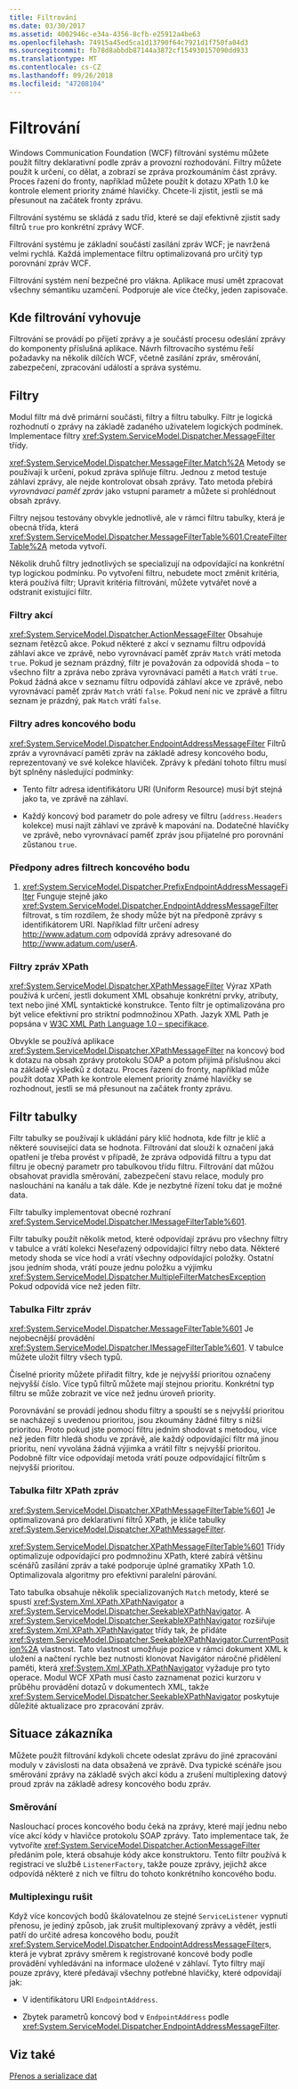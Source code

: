 ```yaml
---
title: Filtrování
ms.date: 03/30/2017
ms.assetid: 4002946c-e34a-4356-8cfb-e25912a4be63
ms.openlocfilehash: 74915a45ed5ca1d13790f64c7921d1f750fa04d3
ms.sourcegitcommit: fb78d8abbdb87144a3872cf154930157090dd933
ms.translationtype: MT
ms.contentlocale: cs-CZ
ms.lasthandoff: 09/26/2018
ms.locfileid: "47208104"
---
```

# <a name="filtering"></a>Filtrování
Windows Communication Foundation (WCF) filtrování systému můžete použít filtry deklarativní podle zpráv a provozní rozhodování. Filtry můžete použít k určení, co dělat, a zobrazí se zpráva prozkoumáním část zprávy. Proces řazení do fronty, například můžete použít k dotazu XPath 1.0 ke kontrole element priority známé hlavičky. Chcete-li zjistit, jestli se má přesunout na začátek fronty zprávu.  
  
 Filtrování systému se skládá z sadu tříd, které se dají efektivně zjistit sady filtrů `true` pro konkrétní zprávy WCF.  
  
 Filtrování systému je základní součástí zasílání zpráv WCF; je navržená velmi rychlá. Každá implementace filtru optimalizovaná pro určitý typ porovnání zpráv WCF.  
  
 Filtrování systém není bezpečné pro vlákna. Aplikace musí umět zpracovat všechny sémantiku uzamčení. Podporuje ale více čtečky, jeden zapisovače.  
  
## <a name="where-filtering-fits"></a>Kde filtrování vyhovuje  
 Filtrování se provádí po přijetí zprávy a je součástí procesu odeslání zprávy do komponenty příslušná aplikace. Návrh filtrovacího systému řeší požadavky na několik dílčích WCF, včetně zasílání zpráv, směrování, zabezpečení, zpracování událostí a správa systému.  
  
## <a name="filters"></a>Filtry  
 Modul filtr má dvě primární součásti, filtry a filtru tabulky. Filtr je logická rozhodnutí o zprávy na základě zadaného uživatelem logických podmínek. Implementace filtry <xref:System.ServiceModel.Dispatcher.MessageFilter> třídy.  
  
 <xref:System.ServiceModel.Dispatcher.MessageFilter.Match%2A> Metody se používají k určení, pokud zpráva splňuje filtru. Jednou z metod testuje záhlaví zprávy, ale nejde kontrolovat obsah zprávy. Tato metoda přebírá *vyrovnávací paměť zpráv* jako vstupní parametr a můžete si prohlédnout obsah zprávy.  
  
 Filtry nejsou testovány obvykle jednotlivě, ale v rámci filtru tabulky, která je obecná třída, která <xref:System.ServiceModel.Dispatcher.MessageFilterTable%601.CreateFilterTable%2A> metoda vytvoří.  
  
 Několik druhů filtry jednotlivých se specializují na odpovídající na konkrétní typ logickou podmínku. Po vytvoření filtru, nebudete moct změnit kritéria, která používá filtr; Upravit kritéria filtrování, můžete vytvářet nové a odstranit existující filtr.  
  
### <a name="action-filters"></a>Filtry akcí  
 <xref:System.ServiceModel.Dispatcher.ActionMessageFilter> Obsahuje seznam řetězců akce. Pokud některé z akcí v seznamu filtru odpovídá záhlaví akce ve zprávě, nebo vyrovnávací paměť zpráv `Match` vrátí metoda `true`. Pokud je seznam prázdný, filtr je považován za odpovídá shoda – to všechno filtr a zpráva nebo zpráva vyrovnávací paměti a `Match` vrátí `true`. Pokud žádná akce v seznamu filtru odpovídá záhlaví akce ve zprávě, nebo vyrovnávací paměť zpráv `Match` vrátí `false`. Pokud není nic ve zprávě a filtru seznam je prázdný, pak `Match` vrátí `false`.  
  
### <a name="endpoint-address-filters"></a>Filtry adres koncového bodu  
 <xref:System.ServiceModel.Dispatcher.EndpointAddressMessageFilter> Filtrů zpráv a vyrovnávací paměti zpráv na základě adresy koncového bodu, reprezentovaný ve své kolekce hlaviček. Zprávy k předání tohoto filtru musí být splněny následující podmínky:  
  
-   Tento filtr adresa identifikátoru URI (Uniform Resource) musí být stejná jako ta, ve zprávě na záhlaví.  
  
-   Každý koncový bod parametr do pole adresy ve filtru (`address.Headers` kolekce) musí najít záhlaví ve zprávě k mapování na. Dodatečné hlavičky ve zprávě, nebo vyrovnávací paměť zpráv jsou přijatelné pro porovnání zůstanou `true`.  
  
### <a name="prefix-endpoint-address-filters"></a>Předpony adres filtrech koncového bodu  
  
1.  <xref:System.ServiceModel.Dispatcher.PrefixEndpointAddressMessageFilter> Funguje stejně jako <xref:System.ServiceModel.Dispatcher.EndpointAddressMessageFilter> filtrovat, s tím rozdílem, že shody může být na předponě zprávy s identifikátorem URI. Například filtr určení adresy http://www.adatum.com odpovídá zprávy adresované do http://www.adatum.com/userA.  
  
### <a name="xpath-message-filters"></a>Filtry zpráv XPath  
 <xref:System.ServiceModel.Dispatcher.XPathMessageFilter> Výraz XPath používá k určení, jestli dokument XML obsahuje konkrétní prvky, atributy, text nebo jiné XML syntaktické konstrukce. Tento filtr je optimalizována pro být velice efektivní pro striktní podmnožinou XPath. Jazyk XML Path je popsána v [W3C XML Path Language 1.0 – specifikace](https://go.microsoft.com/fwlink/?LinkId=94779).  
  
 Obvykle se používá aplikace <xref:System.ServiceModel.Dispatcher.XPathMessageFilter> na koncový bod k dotazu na obsah zprávy protokolu SOAP a potom přijímá příslušnou akci na základě výsledků z dotazu. Proces řazení do fronty, například může použít dotaz XPath ke kontrole element priority známé hlavičky se rozhodnout, jestli se má přesunout na začátek fronty zprávu.  
  
## <a name="filter-tables"></a>Filtr tabulky  
 Filtr tabulky se používají k ukládání páry klíč hodnota, kde filtr je klíč a některé související data se hodnota. Filtrování dat slouží k označení jaká opatření je třeba provést v případě, že zpráva odpovídá filtru a typu dat filtru je obecný parametr pro tabulkovou třídu filtru. Filtrování dat můžou obsahovat pravidla směrování, zabezpečení stavu relace, moduly pro naslouchání na kanálu a tak dále. Kde je nezbytné řízení toku dat je možné data.  
  
 Filtr tabulky implementovat obecné rozhraní <xref:System.ServiceModel.Dispatcher.IMessageFilterTable%601>.  
  
 Filtr tabulky použít několik metod, které odpovídají zprávu pro všechny filtry v tabulce a vrátí kolekci Neseřazený odpovídající filtry nebo data. Některé metody shoda se více hodí a vrátí všechny odpovídající položky. Ostatní jsou jedním shoda, vrátí pouze jednu položku a výjimku <xref:System.ServiceModel.Dispatcher.MultipleFilterMatchesException> Pokud odpovídá více než jeden filtr.  
  
### <a name="message-filter-table"></a>Tabulka Filtr zpráv  
 <xref:System.ServiceModel.Dispatcher.MessageFilterTable%601> Je nejobecnější provádění <xref:System.ServiceModel.Dispatcher.IMessageFilterTable%601>. V tabulce můžete uložit filtry všech typů.  
  
 Číselné priority můžete přiřadit filtry, kde je nejvyšší prioritou označeny nejvyšší číslo. Více typů filtrů můžete mají stejnou prioritu. Konkrétní typ filtru se může zobrazit ve více než jednu úroveň priority.  
  
 Porovnávání se provádí jednou shodu filtry a spouští se s nejvyšší prioritou se nacházejí s uvedenou prioritou, jsou zkoumány žádné filtry s nižší prioritou. Proto pokud jste pomocí filtru jedním shodovat s metodou, více než jeden filtr hledá shodu ve zprávě, ale každý odpovídající filtr má jinou prioritu, není vyvolána žádná výjimka a vrátil filtr s nejvyšší prioritou. Podobně filtr více odpovídají metoda vrátí pouze odpovídající filtrům s nejvyšší prioritou.  
  
### <a name="xpath-message-filter-table"></a>Tabulka filtr XPath zpráv  
 <xref:System.ServiceModel.Dispatcher.XPathMessageFilterTable%601> Je optimalizovaná pro deklarativní filtrů XPath, je klíče tabulky <xref:System.ServiceModel.Dispatcher.XPathMessageFilter>.  
  
 <xref:System.ServiceModel.Dispatcher.XPathMessageFilterTable%601> Třídy optimalizuje odpovídající pro podmnožinu XPath, které zabírá většinu scénářů zasílání zpráv a také podporuje úplné gramatiky XPath 1.0. Optimalizovala algoritmy pro efektivní paralelní párování.  
  
 Tato tabulka obsahuje několik specializovaných `Match` metody, které se spustí <xref:System.Xml.XPath.XPathNavigator> a <xref:System.ServiceModel.Dispatcher.SeekableXPathNavigator>. A <xref:System.ServiceModel.Dispatcher.SeekableXPathNavigator> rozšiřuje <xref:System.Xml.XPath.XPathNavigator> třídy tak, že přidáte <xref:System.ServiceModel.Dispatcher.SeekableXPathNavigator.CurrentPosition%2A> vlastnost. Tato vlastnost umožňuje pozice v rámci dokument XML k uložení a načtení rychle bez nutnosti klonovat Navigátor náročné přidělení paměti, která <xref:System.Xml.XPath.XPathNavigator> vyžaduje pro tyto operace. Modul WCF XPath musí často zaznamenat pozici kurzoru v průběhu provádění dotazů v dokumentech XML, takže <xref:System.ServiceModel.Dispatcher.SeekableXPathNavigator> poskytuje důležité aktualizace pro zpracování zpráv.  
  
## <a name="customer-scenarios"></a>Situace zákazníka  
 Můžete použít filtrování kdykoli chcete odeslat zprávu do jiné zpracování moduly v závislosti na data obsažená ve zprávě. Dva typické scénáře jsou směrování zprávy na základě svých akcí kódu a zrušení multiplexing datový proud zpráv na základě adresy koncového bodu zpráv.  
  
### <a name="routing"></a>Směrování  
 Naslouchací proces koncového bodu čeká na zprávy, které mají jednu nebo více akcí kódy v hlavičce protokolu SOAP zprávy. Tato implementace tak, že vytvoříte <xref:System.ServiceModel.Dispatcher.ActionMessageFilter> předáním pole, která obsahuje kódy akce konstruktoru. Tento filtr používá k registraci ve službě `ListenerFactory`, takže pouze zprávy, jejichž akce odpovídá některé z nich ve filtru do tohoto konkrétního koncového bodu.  
  
### <a name="de-multiplexing"></a>Multiplexingu rušit  
 Když více koncových bodů škálovatelnou ze stejné `ServiceListener` vypnutí přenosu, je jediný způsob, jak zrušit multiplexovaný zprávy a vědět, jestli patří do určité adresa koncového bodu, použít <xref:System.ServiceModel.Dispatcher.EndpointAddressMessageFilter>s, která je vybrat zprávy směrem k registrované koncové body podle provádění vyhledávání na informace uložené v záhlaví. Tyto filtry mají pouze zprávy, které předávají všechny potřebné hlavičky, které odpovídají jak:  
  
-   V identifikátoru URI `EndpointAddress`.  
  
-   Zbytek parametrů koncový bod v `EndpointAddress` podle <xref:System.ServiceModel.Dispatcher.EndpointAddressMessageFilter>.  
  
## <a name="see-also"></a>Viz také  
 [Přenos a serializace dat](../../../../docs/framework/wcf/feature-details/data-transfer-and-serialization.md)
